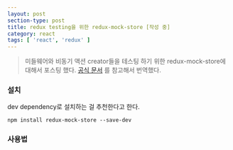```yaml
---
layout: post
section-type: post
title: redux testing을 위한 redux-mock-store [작성 중]
category: react
tags: [ 'react', 'redux' ]
---
```


> 미들웨어와 비동기 액션 creator들을 테스팅 하기 위한 redux-mock-store에 대해서 포스팅 했다. [공식 문서](http://arnaudbenard.com/redux-mock-store/)
를 참고해서 번역했다.

### 설치

dev dependency로 설치하는 걸 추천한다고 한다.
``` shell
npm install redux-mock-store --save-dev
```

### 사용법
